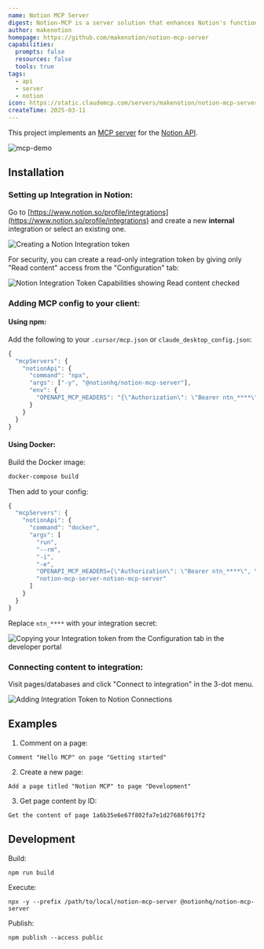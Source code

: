 ```yaml
---
name: Notion MCP Server
digest: Notion-MCP is a server solution that enhances Notion's functionality, offering improved performance, reliability, and customization options. It provides seamless integration, faster data processing, and better scalability for teams using Notion as their productivity platform. The service ensures stable connectivity and optimized workflows.
author: makenotion
homepage: https://github.com/makenotion/notion-mcp-server
capabilities:
  prompts: false
  resources: false
  tools: true
tags:
  - api
  - server
  - notion
icon: https://static.claudemcp.com/servers/makenotion/notion-mcp-server/makenotion-notion-mcp-server-e217db9f.jpg
createTime: 2025-03-11
---
```


This project implements an [MCP server](https://www.claudemcp.com/specification) for the [Notion API](https://developers.notion.com/reference/intro).

![mcp-demo](https://static.claudemcp.com/servers/makenotion/notion-mcp-server/makenotion-notion-mcp-server-329eb145.jpg)

## Installation

### Setting up Integration in Notion:

Go to [https://www.notion.so/profile/integrations](https://www.notion.so/profile/integrations) and create a new **internal** integration or select an existing one.

![Creating a Notion Integration token](https://static.claudemcp.com/servers/makenotion/notion-mcp-server/makenotion-notion-mcp-server-ede5f671.png)

For security, you can create a read-only integration token by giving only "Read content" access from the "Configuration" tab:

![Notion Integration Token Capabilities showing Read content checked](https://static.claudemcp.com/servers/makenotion/notion-mcp-server/makenotion-notion-mcp-server-d83f196f.png)

### Adding MCP config to your client:

#### Using npm:

Add the following to your `.cursor/mcp.json` or `claude_desktop_config.json`:

```javascript
{
  "mcpServers": {
    "notionApi": {
      "command": "npx",
      "args": ["-y", "@notionhq/notion-mcp-server"],
      "env": {
        "OPENAPI_MCP_HEADERS": "{\"Authorization\": \"Bearer ntn_****\", \"Notion-Version\": \"2022-06-28\" }"
      }
    }
  }
}
```

#### Using Docker:

Build the Docker image:

```bash
docker-compose build
```

Then add to your config:

```javascript
{
  "mcpServers": {
    "notionApi": {
      "command": "docker",
      "args": [
        "run",
        "--rm",
        "-i",
        "-e",
        "OPENAPI_MCP_HEADERS={\"Authorization\": \"Bearer ntn_****\", \"Notion-Version\": \"2022-06-28\"}",
        "notion-mcp-server-notion-mcp-server"
      ]
    }
  }
}
```

Replace `ntn_****` with your integration secret:

![Copying your Integration token from the Configuration tab in the developer portal](https://static.claudemcp.com/servers/makenotion/notion-mcp-server/makenotion-notion-mcp-server-2c84281a.jpg)

### Connecting content to integration:

Visit pages/databases and click "Connect to integration" in the 3-dot menu.

![Adding Integration Token to Notion Connections](https://static.claudemcp.com/servers/makenotion/notion-mcp-server/makenotion-notion-mcp-server-a69b7191.png)

## Examples

1. Comment on a page:

```
Comment "Hello MCP" on page "Getting started"
```

2. Create a new page:

```
Add a page titled "Notion MCP" to page "Development"
```

3. Get page content by ID:

```
Get the content of page 1a6b35e6e67f802fa7e1d27686f017f2
```

## Development

Build:

```
npm run build
```

Execute:

```
npx -y --prefix /path/to/local/notion-mcp-server @notionhq/notion-mcp-server
```

Publish:

```
npm publish --access public
```
